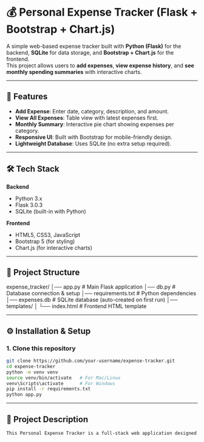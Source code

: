 # 💰 Personal Expense Tracker (Flask + Bootstrap + Chart.js)

A simple web-based expense tracker built with **Python (Flask)** for the backend, **SQLite** for data storage, and **Bootstrap + Chart.js** for the frontend.  
This project allows users to **add expenses**, **view expense history**, and **see monthly spending summaries** with interactive charts.

---

## 🚀 Features
- **Add Expense**: Enter date, category, description, and amount.
- **View All Expenses**: Table view with latest expenses first.
- **Monthly Summary**: Interactive pie chart showing expenses per category.
- **Responsive UI**: Built with Bootstrap for mobile-friendly design.
- **Lightweight Database**: Uses SQLite (no extra setup required).

---

## 🛠 Tech Stack
**Backend**  
- Python 3.x  
- Flask 3.0.3  
- SQLite (built-in with Python)  

**Frontend**  
- HTML5, CSS3, JavaScript  
- Bootstrap 5 (for styling)  
- Chart.js (for interactive charts)  

---

## 📂 Project Structure
expense_tracker/
│── app.py # Main Flask application
│── db.py # Database connection & setup
│── requirements.txt # Python dependencies
│── expenses.db # SQLite database (auto-created on first run)
│── templates/
│ └── index.html # Frontend HTML template

---

## ⚙️ Installation & Setup

### 1. Clone this repository
```bash
git clone https://github.com/your-username/expense-tracker.git
cd expense-tracker
python -m venv venv
source venv/bin/activate   # For Mac/Linux
venv\Scripts\activate      # For Windows
pip install -r requirements.txt
python app.py
```
---

## 📄 Project Description
```bash
This Personal Expense Tracker is a full-stack web application designed to help users record, manage, and analyze their daily expenses. The backend is built with Python’s Flask framework, handling all data operations and providing REST API endpoints for adding, retrieving, and summarizing expenses. SQLite is used as the database to keep the project lightweight and easy to run without additional configuration.The frontend is developed using HTML, Bootstrap for responsive styling, and Chart.js for interactive data visualization. Users can easily add expenses by specifying the date, category, description, and amount. The expenses are displayed in a clean, sortable table. A monthly summary view allows users to select a month and see category-wise spending in an interactive pie chart, making it easy to identify spending patterns.This project demonstrates skills in full-stack development, REST API design, frontend-backend communication via fetch API, and integrating data visualization libraries. It is beginner-friendly, runs locally without complex setup, and is suitable for inclusion in a developer portfolio. It showcases essential development concepts such as CRUD operations, responsive UI design, and dynamic chart rendering.
```



